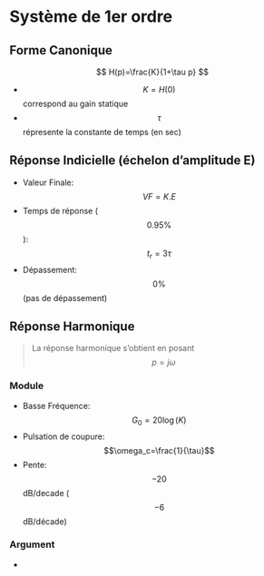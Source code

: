 # Système de 1er ordre

## Forme Canonique

$$
H(p)=\frac{K}{1+\tau p}
$$

* $$K=H(0)$$ correspond au gain statique
* $$\tau$$ répresente la constante de temps (en sec)

## Réponse Indicielle (échelon d’amplitude E)

* Valeur Finale: $$VF=K.E$$
* Temps de réponse ($$0.95\%$$): $$t_r=3\tau$$
* Dépassement: $$0\%$$ (pas de dépassement)

## Réponse Harmonique 

> La réponse harmonique s’obtient en posant $$p=j\omega$$

### Module

* Basse Fréquence: $$G_0=20\log(K)$$
* Pulsation de coupure: $$\omega_c=\frac{1}{\tau}$$
* Pente: $$-20$$ dB/decade ($$-6$$ dB/décade)

### Argument

*



